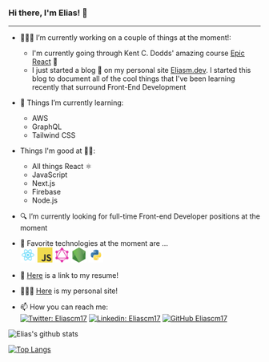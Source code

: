 ### Hi there, I'm Elias! 👋
-----------
- 👨🏾‍💻 I’m currently working on a couple of things at the moment!: 
  - I'm currently going through Kent C. Dodds' amazing course [Epic React](https://epicreact.dev) 🚀
  - I just started a blog 📖 on my personal site [Eliasm.dev](https://eliasm.dev/blog). I started this blog to document all of the cool things that I've been learning recently that surround Front-End Development
  
- 🌱 Things I’m currently learning: 
  - AWS
  - GraphQL
  - Tailwind CSS
 
- Things I'm good at 💪🏽: 
  - All things React ⚛️
  - JavaScript
  - Next.js
  - Firebase
  - Node.js
  
- 🔍 I’m currently looking for full-time Front-end Developer positions at the moment
- 🤔 Favorite technologies at the moment are ...
  <br/>
<code><img height="30" src="https://raw.githubusercontent.com/github/explore/80688e429a7d4ef2fca1e82350fe8e3517d3494d/topics/react/react.png"></code>
<code><img height="30" src="https://raw.githubusercontent.com/github/explore/80688e429a7d4ef2fca1e82350fe8e3517d3494d/topics/javascript/javascript.png"></code>
<code><img height="30" src="https://raw.githubusercontent.com/github/explore/80688e429a7d4ef2fca1e82350fe8e3517d3494d/topics/graphql/graphql.png"></code>
<code><img height="30" src="https://raw.githubusercontent.com/github/explore/80688e429a7d4ef2fca1e82350fe8e3517d3494d/topics/nodejs/nodejs.png"></code>
<code><img height="30" src="https://raw.githubusercontent.com/github/explore/80688e429a7d4ef2fca1e82350fe8e3517d3494d/topics/python/python.png"></code>

- 📑 <a href="https://eliascm17.github.io/Resume/Resume%20Fall%202020.pdf">Here</a> is a link to my resume!
- 🙋🏾‍♂️ <a href="https://eliasm.dev">Here</a> is my personal site!

- 📫 How you can reach me:
  <br/>
[![Twitter: Eliascm17](https://img.shields.io/twitter/follow/Eliascm17?style=social)](https://twitter.com/Eliascm17)
[![Linkedin: Eliascm17](https://img.shields.io/badge/-Eliascm17-blue?style=flat-square&logo=Linkedin&logoColor=white&link=https://www.linkedin.com/in/Eliascm17/)](https://www.linkedin.com/in/Eliascm17/)
[![GitHub Eliascm17](https://img.shields.io/github/followers/Eliascm17?label=follow&style=social)](https://github.com/Eliascm17)

![Elias's github stats](https://github-readme-stats.vercel.app/api?username=Eliascm17&show_icons=true&theme=tokyonight)

[![Top Langs](https://github-readme-stats.vercel.app/api/top-langs/?username=Eliascm17&layout=compact&theme=tokyonight)](https://github.com/Eliascm17/github-readme-stats)
